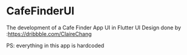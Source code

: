 # CafeFinderUI
The development of a Cafe Finder App UI in Flutter 
UI Design done by :https://dribbble.com/ClaireChang


PS: everything in this app is hardcoded
